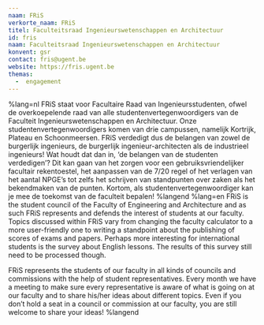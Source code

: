 ```yaml
---
naam: FRiS
verkorte_naam: FRiS
titel: Faculteitsraad Ingenieurswetenschappen en Architectuur
id: fris
naam: Faculteitsraad Ingenieurswetenschappen en Architectuur
konvent: gsr
contact: fris@ugent.be
website: https://fris.ugent.be
themas:
  -  engagement
---
```

%lang=nl FRiS staat voor Facultaire Raad van Ingenieursstudenten, ofwel de overkoepelende raad van alle studentenvertegenwoordigers van de Faculteit Ingenieurswetenschappen en Architectuur. Onze studentenvertegenwoordigers komen van drie campussen, namelijk Kortrijk, Plateau en Schoonmeersen. FRiS verdedigt dus de belangen van zowel de burgerlijk ingenieurs, de burgerlijk ingenieur-architecten als de industrieel ingenieurs!
Wat houdt dat dan in, ‘de belangen van de studenten verdedigen’? Dit kan gaan van het zorgen voor een gebruiksvriendelijker facultair rekentoestel, het aanpassen van de 7/20 regel of het verlagen van het aantal NPGE’s tot zelfs het schrijven van standpunten over zaken als het bekendmaken van de punten. Kortom, als studentenvertegenwoordiger kan je mee de toekomst van de faculteit bepalen! %langend %lang=en FRiS is the student council of the Faculty of Engineering and Architecture and as such FRiS represents and defends the interest of students at our faculty. Topics discussed within FRiS vary from changing the faculty calculator to a more user-friendly one to writing a standpoint about the publishing of scores of exams and papers. Perhaps more interesting for international students is the survey about English lessons. The results of this survey still need to be processed though.

FRiS represents the students of our faculty in all kinds of councils and commissions with the help of student representatives. Every month we have a meeting to make sure every representative is aware of what is going on at our faculty and to share his/her ideas about different topics. Even if you don’t hold a seat in a council or commission at our faculty, you are still welcome to share your ideas! %langend
